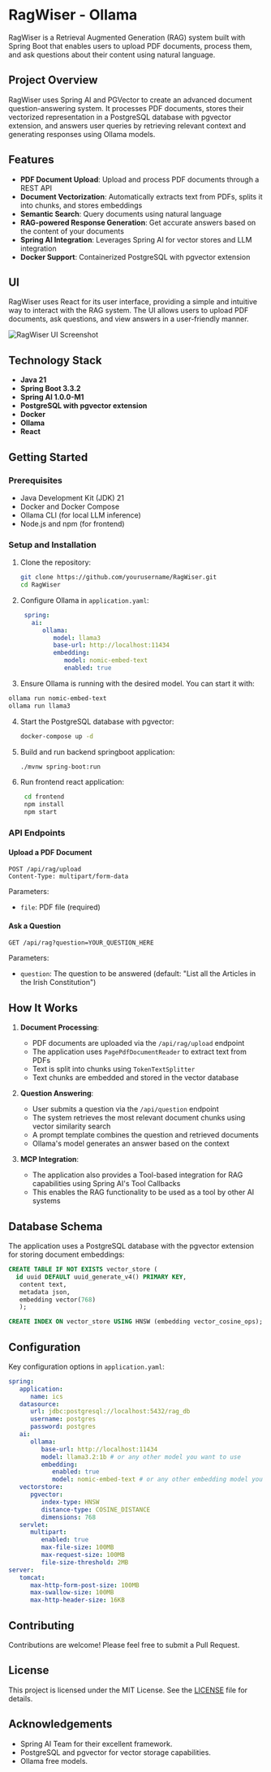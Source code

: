 # RagWiser - Ollama

RagWiser is a Retrieval Augmented Generation (RAG) system built with Spring Boot that enables users to upload PDF documents, process them, and ask questions about their content using natural language.

## Project Overview

RagWiser uses Spring AI and PGVector to create an advanced document question-answering system. It processes PDF documents, stores their vectorized representation in a PostgreSQL database with pgvector extension, and answers user queries by retrieving relevant context and generating responses using Ollama models.

## Features

- **PDF Document Upload**: Upload and process PDF documents through a REST API
- **Document Vectorization**: Automatically extracts text from PDFs, splits it into chunks, and stores embeddings
- **Semantic Search**: Query documents using natural language
- **RAG-powered Response Generation**: Get accurate answers based on the content of your documents
- **Spring AI Integration**: Leverages Spring AI for vector stores and LLM integration
- **Docker Support**: Containerized PostgreSQL with pgvector extension

## UI
RagWiser uses React for its user interface, providing a simple and intuitive way to interact with the RAG system. The UI allows users to upload PDF documents, ask questions, and view answers in a user-friendly manner.


![RagWiser UI Screenshot](docs/Screenshot.jpg)

## Technology Stack

- **Java 21**
- **Spring Boot 3.3.2**
- **Spring AI 1.0.0-M1**
- **PostgreSQL with pgvector extension**
- **Docker**
- **Ollama**
- **React**

## Getting Started

### Prerequisites

- Java Development Kit (JDK) 21
- Docker and Docker Compose
- Ollama CLI (for local LLM inference)
- Node.js and npm (for frontend)

### Setup and Installation

1. Clone the repository:
   ```bash
   git clone https://github.com/yourusername/RagWiser.git
   cd RagWiser
   ```

2. Configure Ollama in `application.yaml`:
   ```yaml
    spring:
      ai:
         ollama:
            model: llama3
            base-url: http://localhost:11434
            embedding:
               model: nomic-embed-text
               enabled: true
    ```
    
3.    Ensure Ollama is running with the desired model. You can start it with:
   ```bash
   ollama run nomic-embed-text
   ollama run llama3
   ```

4. Start the PostgreSQL database with pgvector:
   ```bash
   docker-compose up -d
   ```

5. Build and run backend springboot application:
   ```bash
   ./mvnw spring-boot:run
   ```
6. Run frontend react application:
   ```bash
    cd frontend
    npm install
    npm start
   ```
### API Endpoints

#### Upload a PDF Document
```
POST /api/rag/upload
Content-Type: multipart/form-data
```
Parameters:
- `file`: PDF file (required)

#### Ask a Question
```
GET /api/rag?question=YOUR_QUESTION_HERE
```
Parameters:
- `question`: The question to be answered (default: "List all the Articles in the Irish Constitution")

## How It Works

1. **Document Processing**:
   - PDF documents are uploaded via the `/api/rag/upload` endpoint
   - The application uses `PagePdfDocumentReader` to extract text from PDFs
   - Text is split into chunks using `TokenTextSplitter`
   - Text chunks are embedded and stored in the vector database

2. **Question Answering**:
   - User submits a question via the `/api/question` endpoint
   - The system retrieves the most relevant document chunks using vector similarity search
   - A prompt template combines the question and retrieved documents
   - Ollama's model generates an answer based on the context

3. **MCP Integration**:
   - The application also provides a Tool-based integration for RAG capabilities using Spring AI's Tool Callbacks
   - This enables the RAG functionality to be used as a tool by other AI systems

## Database Schema

The application uses a PostgreSQL database with the pgvector extension for storing document embeddings:

```sql
CREATE TABLE IF NOT EXISTS vector_store (
  id uuid DEFAULT uuid_generate_v4() PRIMARY KEY,
   content text,
   metadata json,
   embedding vector(768)
   );

CREATE INDEX ON vector_store USING HNSW (embedding vector_cosine_ops);
```

## Configuration

Key configuration options in `application.yaml`:

```yaml
spring:
   application:
      name: ics
   datasource:
      url: jdbc:postgresql://localhost:5432/rag_db
      username: postgres
      password: postgres
   ai:
      ollama:
         base-url: http://localhost:11434
         model: llama3.2:1b # or any other model you want to use
         embedding:
            enabled: true
            model: nomic-embed-text # or any other embedding model you want to use
   vectorstore:
      pgvector:
         index-type: HNSW
         distance-type: COSINE_DISTANCE
         dimensions: 768
   servlet:
      multipart:
         enabled: true
         max-file-size: 100MB
         max-request-size: 100MB
         file-size-threshold: 2MB
server:
   tomcat:
      max-http-form-post-size: 100MB
      max-swallow-size: 100MB
      max-http-header-size: 16KB
```

## Contributing

Contributions are welcome! Please feel free to submit a Pull Request.

## License

This project is licensed under the MIT License. See the [LICENSE](LICENSE) file for details.

## Acknowledgements

- Spring AI Team for their excellent framework.
- PostgreSQL and pgvector for vector storage capabilities.
- Ollama free models.
